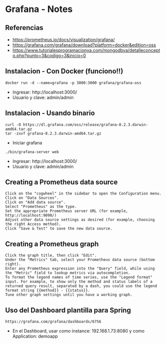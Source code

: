 # Grafana - Notes

## Referencias
* https://prometheus.io/docs/visualization/grafana/
* https://grafana.com/grafana/download?platform=docker&edition=oss
* https://www.tutorialesprogramacionya.com/mongodbya/detalleconcepto.php?punto=3&codigo=3&inicio=0

## Instalacion - Con Docker (funciono!!)
```
docker run -d --name=grafana -p 3000:3000 grafana/grafana-oss
```
* Ingresar: http://localhost:3000/
* Usuario y clave: admin/admin

## Instalacion - Usando binario
```
curl -O https://dl.grafana.com/oss/release/grafana-8.2.3.darwin-amd64.tar.gz
tar -zxvf grafana-8.2.3.darwin-amd64.tar.gz
```
* Iniciar grafana
```
./bin/grafana-server web
```
* Ingresar: http://localhost:3000/
* Usuario y clave: admin/admin

## Creating a Prometheus data source
```
Click on the "cogwheel" in the sidebar to open the Configuration menu.
Click on "Data Sources".
Click on "Add data source".
Select "Prometheus" as the type.
Set the appropriate Prometheus server URL (for example, http://localhost:9090/)
Adjust other data source settings as desired (for example, choosing the right Access method).
Click "Save & Test" to save the new data source.

```

## Creating a Prometheus graph
```
Click the graph title, then click "Edit".
Under the "Metrics" tab, select your Prometheus data source (bottom right).
Enter any Prometheus expression into the "Query" field, while using the "Metric" field to lookup metrics via autocompletion.
To format the legend names of time series, use the "Legend format" input. For example, to show only the method and status labels of a returned query result, separated by a dash, you could use the legend format string {{method}} - {{status}}.
Tune other graph settings until you have a working graph.

```


## Uso del Dashboard plantilla para Spring
```
https://grafana.com/grafana/dashboards/6756
```
* En el Dashboard, usar como instance: 192.168.1.73:8080 y como Application: demoapp

